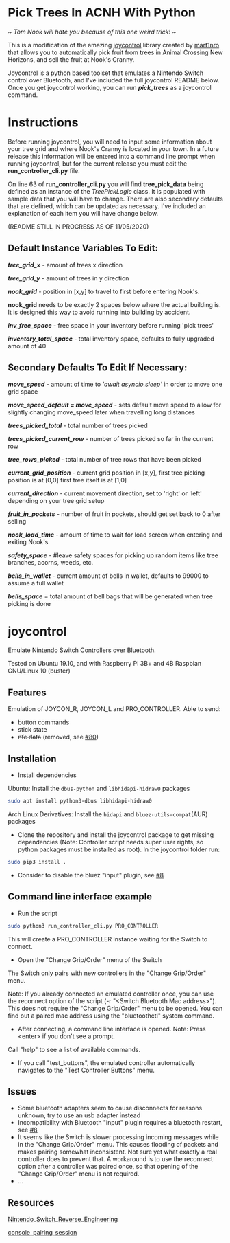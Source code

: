# Pick Trees In ACNH With Python
*~ Tom Nook will hate you because of this one weird trick! ~*

This is a modification of the amazing [joycontrol](https://github.com/mart1nro/joycontrol) library created by [mart1nro](https://github.com/mart1nro/) that allows you to automatically pick fruit from trees in Animal Crossing New Horizons, and sell the fruit at Nook's Cranny.

Joycontrol is a python based toolset that emulates a Nintendo Switch control over Bluetooth, and I've included the full joycontrol README below. Once you get joycontrol working, you can run ***pick_trees*** as a joycontrol command.

# Instructions

Before running joycontrol, you will need to input some information about your tree grid and where Nook's Cranny is located in your town. In a future release this information will be entered into a command line prompt when running joycontrol, but for the current release you must edit the **run_controller_cli.py** file.

On line 63 of **run_controller_cli.py** you will find **tree_pick_data** being defined as an instance of the *TreePickLogic* class. It is populated with sample data that you will have to change. There are also secondary defaults that are defined, which can be updated as necessary. I've included an explanation of each item you will have change below.

(README STILL IN PROGRESS AS OF 11/05/2020)


## Default Instance Variables To Edit:

***tree_grid_x*** - amount of trees x direction

***tree_grid_y*** - amount of trees in y direction

***nook_grid*** - position in [x,y] to travel to first before entering Nook's.

**nook_grid** needs to be exactly 2 spaces below where the actual building is. It is designed this way to avoid running into building by accident.

***inv_free_space*** - free space in your inventory before running 'pick trees'

***inventory_total_space*** - total inventory space, defaults to fully upgraded amount of 40

## Secondary Defaults To Edit If Necessary:

***move_speed*** - amount of time to *'await asyncio.sleep'* in order to move one grid space

***move_speed_default = move_speed*** - sets default move speed to allow for slightly changing move_speed later when travelling long distances

***trees_picked_total*** - total number of trees picked

***trees_picked_current_row*** - number of trees picked so far in the current row

***tree_rows_picked*** - total number of tree rows that have been picked

***current_grid_position*** - current grid position in [x,y], first tree picking position is at [0,0] first tree itself is at [1,0]

***current_direction*** - current movement direction, set to 'right' or 'left' depending on your tree grid setup

***fruit_in_pockets*** - number of fruit in pockets, should get set back to 0 after selling

***nook_load_time*** - amount of time to wait for load screen when entering and exiting Nook's

***safety_space*** - #leave safety spaces for picking up random items like tree branches, acorns, weeds, etc.

***bells_in_wallet*** - current amount of bells in wallet, defaults to 99000 to assume a full wallet

***bells_space*** = total amount of bell bags that will be generated when tree picking is done


# joycontrol
Emulate Nintendo Switch Controllers over Bluetooth.

Tested on Ubuntu 19.10, and with Raspberry Pi 3B+ and 4B Raspbian GNU/Linux 10 (buster)

## Features
Emulation of JOYCON_R, JOYCON_L and PRO_CONTROLLER. Able to send:
- button commands
- stick state
- ~~nfc data~~ (removed, see [#80](https://github.com/mart1nro/joycontrol/issues/80))

## Installation
- Install dependencies

Ubuntu: Install the `dbus-python` and `libhidapi-hidraw0` packages
```bash
sudo apt install python3-dbus libhidapi-hidraw0
```

Arch Linux Derivatives: Install the `hidapi` and `bluez-utils-compat`(AUR) packages


- Clone the repository and install the joycontrol package to get missing dependencies (Note: Controller script needs super user rights, so python packages must be installed as root). In the joycontrol folder run:
```bash
sudo pip3 install .
```
- Consider to disable the bluez "input" plugin, see [#8](https://github.com/mart1nro/joycontrol/issues/8)

## Command line interface example
- Run the script
```bash
sudo python3 run_controller_cli.py PRO_CONTROLLER
```
This will create a PRO_CONTROLLER instance waiting for the Switch to connect.

- Open the "Change Grip/Order" menu of the Switch

The Switch only pairs with new controllers in the "Change Grip/Order" menu.

Note: If you already connected an emulated controller once, you can use the reconnect option of the script (-r "\<Switch Bluetooth Mac address>").
This does not require the "Change Grip/Order" menu to be opened. You can find out a paired mac address using the "bluetoothctl" system command.

- After connecting, a command line interface is opened. Note: Press \<enter> if you don't see a prompt.

Call "help" to see a list of available commands.

- If you call "test_buttons", the emulated controller automatically navigates to the "Test Controller Buttons" menu. 


## Issues
- Some bluetooth adapters seem to cause disconnects for reasons unknown, try to use an usb adapter instead 
- Incompatibility with Bluetooth "input" plugin requires a bluetooth restart, see [#8](https://github.com/mart1nro/joycontrol/issues/8)
- It seems like the Switch is slower processing incoming messages while in the "Change Grip/Order" menu.
  This causes flooding of packets and makes pairing somewhat inconsistent.
  Not sure yet what exactly a real controller does to prevent that.
  A workaround is to use the reconnect option after a controller was paired once, so that
  opening of the "Change Grip/Order" menu is not required.
- ...


## Resources

[Nintendo_Switch_Reverse_Engineering](https://github.com/dekuNukem/Nintendo_Switch_Reverse_Engineering)

[console_pairing_session](https://github.com/timmeh87/switchnotes/blob/master/console_pairing_session)
